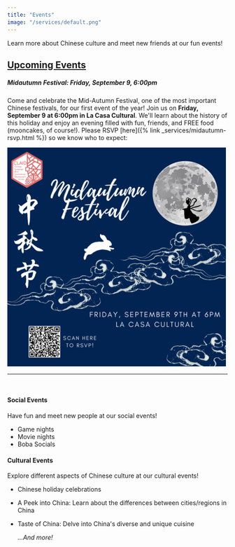 ```yaml
---
title: "Events"
image: "/services/default.png"
---
```

<style>
@media screen and (max-width: 800px) {
  #div-desktop {
    width: 100%;
  }
}
</style>

Learn more about Chinese culture and meet new friends at our fun events!

## __<u>Upcoming Events</u>__
<p></p>

##### __Midautumn Festival: Friday, September 9, 6:00pm__

Come and celebrate the Mid-Autumn Festival, one of the most important Chinese festivals, for our first event of the year! Join us on **Friday, September 9 at 6:00pm in La Casa Cultural**. We'll learn about the history of this holiday and enjoy an evening filled with fun, friends, and FREE food (mooncakes, of course!). Please RSVP [here]({% link _services/midautumn-rsvp.html %}) so we know who to expect:

<img src="/images/services/midautumn-2022.png" alt="Midautumn Festival" id="div-desktop" width="500"/>

---
<br>

#### __Social Events__

Have fun and meet new people at our social events!

- Game nights
- Movie nights
- Boba Socials

#### __Cultural Events__

Explore different aspects of Chinese culture at our cultural events!

- Chinese holiday celebrations
- A Peek into China: Learn about the differences between cities/regions in China
- Taste of China: Delve into China's diverse and unique cuisine

    *...And more!*

